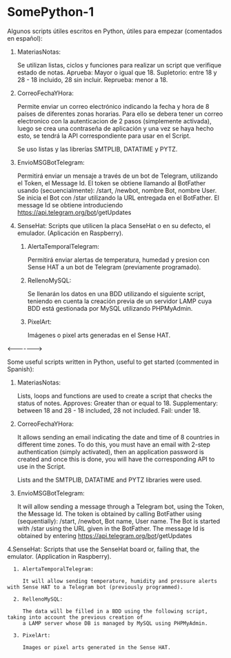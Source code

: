 # SomePython-1
Algunos scripts útiles escritos en Python, útiles para empezar (comentados en español):
  1. MateriasNotas:
  
     Se utilizan listas, ciclos y funciones para realizar un script que verifique estado de notas.
       Aprueba: Mayor o igual que 18. Supletorio: entre 18 y 28 - 18 incluido, 28 sin incluir. Reprueba: menor a 18.
       
  2. CorreoFechaYHora:
  
     Permite enviar un correo electrónico indicando la fecha y hora de 8 países de diferentes zonas horarias.
     Para ello se debera tener un correo electronico con la autenticacion de 2 pasos (simplemente activada), luego
     se crea una contraseña de aplicación y una vez se haya hecho esto, se tendrá la API correspondiente para usar
     en el Script.
     
     Se uso listas y las librerías SMTPLIB, DATATIME y PYTZ.
     
  3. EnvioMSGBotTelegram:
 
     Permitirá enviar un mensaje a través de un bot de Telegram, utilizando el Token, el Message Id.
       El token se obtiene llamando al BotFather usando (secuencialmente): /start, /newbot, nombre Bot, nombre User.
       Se inicia el Bot con /star utilizando la URL entregada en el BotFather.
       El message Id se obtiene introduciendo https://api.telegram.org/bot<yourtoken>/getUpdates
       
  4. SenseHat:
     Scripts que utilicen la placa SenseHat o en su defecto, el emulador. (Aplicación en Raspberry).
     
     1. AlertaTemporalTelegram:
     
        Permitirá enviar alertas de temperatura, humedad y presion con Sense HAT a un bot de Telegram (previamente programado).
        
     2. RellenoMySQL:
     
        Se llenarán los datos en una BDD utilizando el siguiente script, teniendo en cuenta la creación previa de
        un servidor LAMP cuya BDD está gestionada por MySQL utilizando PHPMyAdmin.
        
     3. PixelArt:
     
        Imágenes o pixel arts generadas en el Sense HAT.
     
<------->

  Some useful scripts written in Python, useful to get started (commented in Spanish):
   1. MateriasNotas:
 
      Lists, loops and functions are used to create a script that checks the status of notes.
        Approves: Greater than or equal to 18. Supplementary: between 18 and 28 - 18 included, 28 not included. Fail: under 18.
       
   2. CorreoFechaYHora:
  
      It allows sending an email indicating the date and time of 8 countries in different time zones.
      To do this, you must have an email with 2-step authentication (simply activated), then
      an application password is created and once this is done, you will have the corresponding API to use
      in the Script.
     
      Lists and the SMTPLIB, DATATIME and PYTZ libraries were used.
     
   3. EnvioMSGBotTelegram:
  
      It will allow sending a message through a Telegram bot, using the Token, the Message Id.
        The token is obtained by calling BotFather using (sequentially): /start, /newbot, Bot name, User name.
        The Bot is started with /star using the URL given in the BotFather.
        The message Id is obtained by entering https://api.telegram.org/bot<yourtoken>/getUpdates
        
   4.SenseHat:
      Scripts that use the SenseHat board or, failing that, the emulator. (Application in Raspberry).
     
      1. AlertaTemporalTelegram:
     
         It will allow sending temperature, humidity and pressure alerts with Sense HAT to a Telegram bot (previously programmed).
        
      2. RellenoMySQL:
     
         The data will be filled in a BDD using the following script, taking into account the previous creation of
         a LAMP server whose DB is managed by MySQL using PHPMyAdmin.
        
      3. PixelArt:
     
         Images or pixel arts generated in the Sense HAT.
